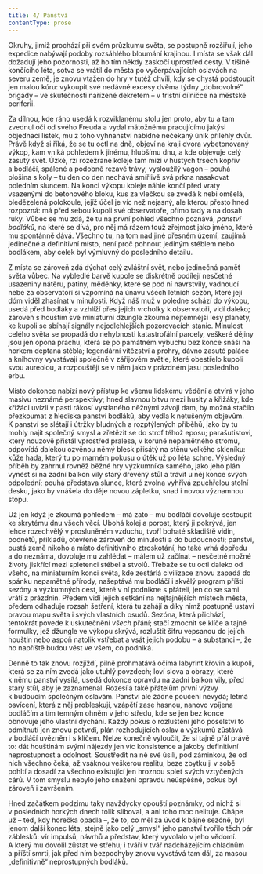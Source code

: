 ```yaml
---
title: 4/ Panství
contentType: prose
---
```


  

Okruhy, jimiž prochází při svém průzkumu světa, se postupně rozšiřují, jeho expedice nabývají podoby rozsáhlého bloumání krajinou. I místa se však dál dožadují jeho pozornosti, až ho tím někdy zaskočí uprostřed cesty. V tišině končícího léta, sotva se vrátil do města po vyčerpávajících oslavách na severu země, je znovu vtažen do hry v tutéž chvíli, kdy se chystá podstoupit jen malou kúru: vykoupit své nedávné excesy dvěma týdny „dobrovolné“ brigády – ve skutečnosti nařízené dekretem – v tristní dílničce na městské periferii.

Za dílnou, kde ráno usedá k rozviklanému stolu jen proto, aby tu a tam zvednul oči od svého Freuda a vydal mátožnému pracujícímu jakýsi objednací lístek, mu z toho vyhnanství nabídne nečekaný únik přilehlý dvůr. Právě když si říká, že se tu octl na dně, objeví na kraji dvora vybetonovaný výkop, kam vniká pohledem k jinému, hlubšímu dnu, a kde objevuje celý zasutý svět. Úzké, rzí rozežrané koleje tam mizí v hustých trsech kopřiv a bodláčí, spálené a podobně rezavé trávy, vysloužilý vagon – pouhá plošina s koly – tu den co den nechává smířlivě svá prkna nasakovat poledním sluncem. Na konci výkopu koleje náhle končí před vraty vsazenými do betonového bloku, kus za vlečkou se zvedá k nebi omšelá, bledězelená polokoule, jejíž účel je víc než nejasný, ale kterou přesto hned rozpozná: má před sebou kupoli své observatoře, přímo tady a na dosah ruky. Vůbec se mu zdá, že tu na první pohled všechno poznává, _panství bodláků_, na které se dívá, pro něj má rázem touž zřejmost jako jméno, které mu spontánně dává. Všechno tu, na tom nad jiné přesném území, zaujímá jedinečné a definitivní místo, není proč pohnout jediným stéblem nebo bodlákem, aby celek byl výmluvný do posledního detailu.

Z místa se zároveň zdá dýchat celý zvláštní svět, nebo jedinečná paměť světa vůbec. Na vybledlé barvě kupole se diskrétně podílejí nesčetné usazeniny nátěru, patiny, měděnky, které se pod ní navrstvily, vadnoucí nebe za observatoří si vzpomíná na únavu všech letních sezón, které její dóm viděl zhasínat v minulosti. Když náš muž v poledne schází do výkopu, usedá před bodláky a vzhlíží přes jejich vrcholky k observatoři, vidí daleko; zároveň s houštím své miniaturní džungle zkoumá nejtemnější lesy planety, ke kupoli se sbíhají signály nejodlehlejších pozorovacích stanic. Minulost celého světa se propadá do nehybnosti katastrofální parcely, veškeré dějiny jsou jen opona prachu, která se po památném výbuchu bez konce snáší na horkem deptaná stébla; legendární vítězství a pro­hry, dávno zasuté paláce a knihovny vyvstávají společně v zářijovém světle, které obestřelo kupoli svou aureolou, a rozpouštějí se v něm jako v prázdném jasu posledního erbu.

Místo dokonce nabízí nový přístup ke všemu lidskému vědění a otvírá v jeho masivu neznámé perspektivy; hned slavnou bitvu mezi husity a křižáky, kde křižáci uvízli v pasti rákosí vystlaného něžnými závoji dam, by možná stačilo přezkoumat z hlediska panství bodláků, aby vedla k netušeným objevům. K panství se slétají i útržky bludných a rozptýlených příběhů, jako by tu mohly najít společný smysl a zřetězit se do strof téhož eposu; parašutistovi, který nouzově přistál vprostřed pralesa, v koruně nepamětného stromu, odpovídá dalekou ozvěnou němý blesk přisátý na stěnu velkého skleníku: kůže hada, který tu po marném pokusu o útěk už po léta schne. Výsledný příběh by zahrnul rovněž běžné hry výzkumníka samého, jako jeho plán vynést si na zadní balkon vily starý dřevěný stůl a trávit u něj konce svých odpolední; pouhá představa slunce, které zvolna vyhřívá zpuchřelou stolní desku, jako by vnášela do děje novou zápletku, snad i novou významnou stopu.

Už jen když je zkoumá pohledem – má zato – mu bodláčí dovoluje sestoupit ke skrytému dnu všech věcí. Ubohá kolej a porost, který ji pokrývá, jen lehce rozechvělý v prosluněném vzduchu, tvoří bohaté skladiště vidin, podnětů, příkladů, otevřené zároveň do minulosti a do budoucnosti; panství, pustá země nikoho a místo definitivního ztroskotání, ho také vrhá dopředu a do neznáma, dovoluje mu zahlédat – málem už začínat – nesčetné možné životy jiskřící mezi spletenci stébel a stvolů. Třebaže se tu octl daleko od všeho, na miniaturním konci světa, kde zestárlá civilizace znovu zapadá do spánku nepamětné přírody, našeptává mu bodláčí i skvělý program příští sezóny a výzkumných cest, které v ní podnikne s přáteli, jen co se sami vrátí z prázdnin. Předem vidí jejich setkání na nejtajnějších místech města, předem odhaduje rozsah šetření, která tu zahájí a díky nimž postupně ustaví pravou mapu světa i svých vlastních osudů. Sezóna, která přichází, tentokrát povede k uskutečnění _všech_ přání; stačí zmocnit se klíče a tajné formulky, jež džungle ve výkopu skrývá, rozluštit šifru vepsanou do jejích houštin nebo aspoň natolik vstřebat a vsát jejich podobu – a substanci –, že ho napříště budou vést ve všem, co podniká.

Denně to tak znovu rozjíždí, pilně prohmatává očima labyrint křovin a kupoli, která se za ním zvedá jako utuhlý povzdech; loví slova a obrazy, které k němu panství vysílá, usedá dokonce opravdu na zadní balkon vily, před starý stůl, aby je zaznamenal. Rozesílá také přátelům první výzvy k budoucím společným oslavám. Panství ale žádné poučení nevydá; letmá osvícení, která z něj probleskují, vzápětí zase hasnou, nanovo vpíjena bodláčím a tím temným ohněm v jeho středu, kde se jen bez konce obnovuje jeho vlastní dýchání. Každý pokus o rozluštění jeho poselství to odmítnutí jen znovu potvrdí, plán rozhodujících oslav a výzkumů zůstává v bodláčí uvězněn i s klíčem. Nelze konečně vyloučit, že si tajně přál právě to: dát houštinám svými nájezdy jen víc konsistence a jakoby definitivní neprostupnost a odolnost. Soustředit na ně své úsilí, pod záminkou, že od nich všechno čeká, až vsáknou veškerou realitu, beze zbytku ji v sobě pohltí a dosadí za všechno existující jen hroznou spleť svých vztyčených cárů. V tom smyslu nebylo jeho snažení opravdu neúspěšné, pokus byl zároveň i završením.

Hned začátkem podzimu taky navždycky opouští poznámky, od nichž si v posledních horkých dnech tolik sliboval, a ani toho moc nelituje. Chápe už – teď, kdy horečka opadla –, že to, co měl za úvod k bájné sezóně, byl jenom další konec léta, stejně jako celý „smysl“ jeho panství tvořilo těch pár záblesků: vír impulsů, návrhů a představ, který vyvolalo v jeho vědomí. A který mu dovolil zůstat ve střehu; i tváří v tvář nadcházejícím chladnům a příští smrti, jak před ním bezpochyby znovu vyvstává tam dál, za masou „definitivně“ neprostupných bodláků.
